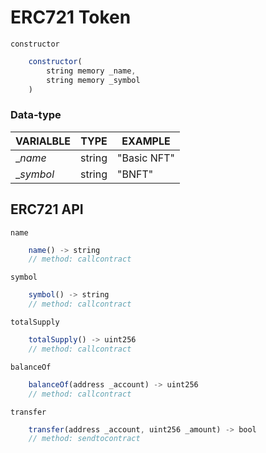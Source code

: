 # ERC721 Token

`constructor`

``` js
    constructor(
        string memory _name, 
        string memory _symbol
    )
```

### Data-type 

| VARIALBLE          | TYPE        | EXAMPLE       |
| ------------------ | ----------- | ------------- |
| __name_            | string      | "Basic NFT"   |
| __symbol_          | string      | "BNFT"        |
## ERC721 API

`name`  
``` js
    name() -> string
    // method: callcontract  
```
`symbol`  
``` js
    symbol() -> string
    // method: callcontract  
```

`totalSupply`  
``` js
    totalSupply() -> uint256
    // method: callcontract  
```

`balanceOf`  
``` js
    balanceOf(address _account) -> uint256
    // method: callcontract  
```

`transfer`
``` js
    transfer(address _account, uint256 _amount) -> bool
    // method: sendtocontract  
```
